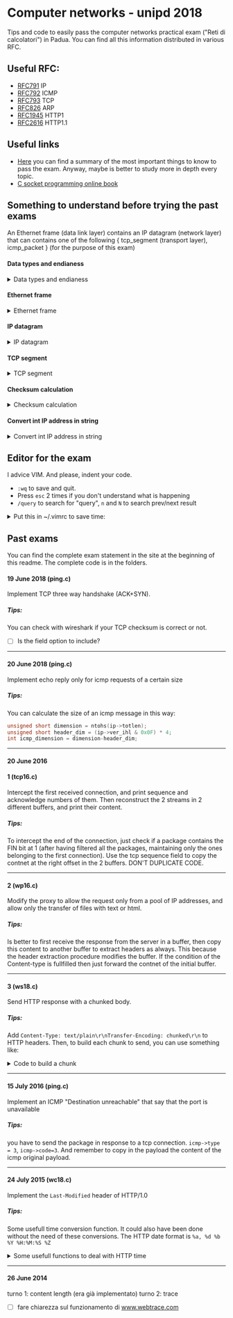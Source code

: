 # Computer networks - unipd 2018

Tips and code to easily pass the computer networks practical exam ("Reti di calcolatori") in Padua.
You can find all this information distributed in various RFC.

## Useful RFC:
- [RFC791](https://tools.ietf.org/html/rfc791) IP
- [RFC792](https://tools.ietf.org/html/rfc792) ICMP
- [RFC793](https://tools.ietf.org/html/rfc793) TCP
- [RFC826](https://tools.ietf.org/html/rfc826) ARP
- [RFC1945](https://tools.ietf.org/html/rfc1945) HTTP1
- [RFC2616](https://tools.ietf.org/html/rfc2616) HTTP1.1


## Useful links
- [Here](https://www.stefanoivancich.com/?p=1291) you can find a summary of the most important things to know to pass the exam. 
Anyway, maybe is better to study more in depth every topic.
- [C socket programming online book](http://alas.matf.bg.ac.rs/manuals/lspe/mode=1.html)


## Something to understand before trying the past exams

An Ethernet frame (data link layer) contains an IP datagram (network layer) that can contains one of the following { tcp_segment (transport layer), icmp_packet } (for the purpose of this exam)

#### Data types and endianess
<details>
<summary>Data types and endianess</summary>

(depends on the architecture, but you can assume that the following is true for this exam)

- `unsigned char` : 1 byte
- `unsigned short`: 2 bytes
- `unsiged int` : 4 bytes

To transfer on the network is used Big endian. Most of the intel's cpus are little endian. To convert use this 2 functions that automatically understand if a conversion is needed:
-  `htonl(x)` or `htons(x)` to convert x from **H**ost **to** **N**etwork endianess, **l** if you have to convert a 4 bytes variable, **s** a 2 bytes one.
- `ntohl(x)` or `ntohs(x)` for the opposite.
- if a variable is 1 byte long we don't have endianess problems (obviously)
 </details>

 
#### Ethernet frame
<details><summary>Ethernet frame</summary>
<p>

![Ethernet frame](https://upload.wikimedia.org/wikipedia/commons/thumb/4/42/Ethernet_frame.svg/800px-Ethernet_frame.svg.png)

```c
// Frame Ethernet
struct eth_frame {
   unsigned char dst[6]; // mac address
   unsigned char src[6]; // mac address
   unsigned short type;  // 0x0800 = ip, 0x0806 = arp
   char payload[1500];   //ARP or IP
 };
```
Thanks to the `type` we can understand where to forward it on the next level (2 examples are ip or arp)

</p>
</details>


#### IP datagram
<details><summary>IP datagram</summary>
<p>

![Ip datagram](http://www.danzig.jct.ac.il/tcp-ip-lab/ibm-tutorial/3376f11.gif)

Header length: check second half of `ver_ihl` attribute. Example: if it's '5', then the header length is 4 * 5 = 20 bytes.  
//todo add image
```c
// Datagramma IP
struct ip_datagram{
   unsigned char ver_ihl;    // first 4 bits: version, second 4 bits: (lenght header)/8
   unsigned char tos;        //type of service 
   unsigned short totlen;    // len header + payload
   unsigned short id;        // usefull in case of fragmentation
   unsigned short flags_offs;//offset/8 related to the original ip package
   unsigned char ttl;
   unsigned char protocol;   // TCP = 6, ICMP = 1
   unsigned short checksum;  // only header checksum (not of payload). Must be at 0 before the calculation.
   unsigned int src;         // ip address
   unsigned int dst;         // ip address
   unsigned char payload[1500];
};
```

</p>
</details>


#### TCP segment

<details><summary>TCP segment</summary>
<p>

![tcp segment](https://i.ibb.co/WpSwRXL/Screen-Shot-2019-01-07-at-22-15-38.png)

Header (as defined here) length: `20`
```c
struct tcp_segment {
   unsigned short s_port;
   unsigned short d_port;
   unsigned int seq;        // offset in bytes from the start of the tcp segment in the stream (from initial sequance n)
   unsigned int ack;        // usefull only if ACK flag is 1. Next seq that sender expect
   unsigned char d_offs_res;// first 4 bits: (header len/8)
   unsigned char flags;            // check rfc
   unsigned short win;      // usually initially a 0 (?)
   unsigned short checksum; // use tcp_pseudo to calculate it. Must be at 0 before the calculation.
   unsigned short urgp;            
   unsigned char payload[1000];
};
```
To calculate the checksum of a TCP segment is useful to define an additional structure (check on the relative RFC). Size of it, without the tcp_segment part
```c
struct tcp_pseudo{
   unsigned int ip_src, ip_dst;
   unsigned char zeroes;
   unsigned char proto;        // ip datagram protocol field (tcp = 6, ip = 1)
   unsigned short entire_len;  // tcp length (header + data)
   unsigned char tcp_segment[20/*to set appropriatly */];  // entire tcp package pointer
};
```

</p>
</details>


#### Checksum calculation

<details><summary>Checksum calculation</summary>
<p>

We can use this function both for the IP datagram and the TCP segment,
but we must take care about the `len` parameter.
- [ ] todo: take care about minimum size for tcp, and odd/even corner case

```c
unsigned short checksum( unsigned char * buffer, int len){
   int i;
   unsigned short *p;
   unsigned int tot=0;
   p = (unsigned short *) buffer;
   for(i=0;i<len/2;i++){
      tot = tot + htons(p[i]);
      if (tot&0x10000) tot = (tot&0xFFFF)+1;
   }
   return (unsigned short)0xFFFF-tot;
}
```
The 2 cases are: 
- IP: `ip->checksum=htons(checksum((unsigned char*) ip, 20));`
`
- TCP: 
```c
int TCP_TOTAL_LEN = 20;
struct tcp_pseudo pseudo;
memcpy(pseudo.tcp_segment,tcp,TCP_TOTAL_LEN); 
pseudo.zeroes = 0;
pseudo.ip_src = *((unsigned int * ) myip);
pseudo.ip_dst = ip->dst;
pseudo.proto = 6;
pseudo.entire_len = htons(TCP_TOTAL_LEN); // may vary
tcp->checksum = htons(checksum((unsigned char*)&pseudo,TCP_TOTAL_LEN+12));
```


</p>
</details>

#### Convert int IP address in string

<details><summary>Convert int IP address in string</summary>
<p>

```c
#include <arpa/inet.h>

main() {
   uint32_t ip = 2110443574;
   struct in_addr ip_addr;
   ip_addr.s_addr = ip;
   printf("The IP address is %s\n", inet_ntoa(ip_addr));
}
```

</p>
</details>

## Editor for the exam
I advice VIM. And please, indent your code.
- `:wq` to save and quit. 
- Press `esc` 2 times if you don't understand what is happening
- `/query` to search for "query", `n` and `N` to search prev/next result

<details><summary>Put this in ~/.vimrc to save time:</summary>
<p>

```
" auto reformat when you pres F7
map <F7> mzgg=G`z

" F8 to save and compile creating np executable
map <F8> :w <CR> :!gcc % -o np -g <CR>
" F9 to execute
map <F9> :!./np <CR>

" make your code look nicer
set tabstop=3
set shiftwidth=3
set softtabstop=0 noexpandtab
set cindent

" Ctrl+shift+up/down to swap the line up or doen
nnoremap <C-S-Up> <Up>"add"ap<Up>
nnoremap <C-S-Down> "add"ap

" ctrl+h to hilight the last search
nnoremap <C-h> :set hlsearch!<CR>

set number
set cursorline
set mouse=a
```

</p>
</details>

## Past exams
You can find the complete exam statement in the site at the beginning of this readme.
The complete code is in the folders.
 

#### 19 June 2018 (ping.c)
Implement TCP three way handshake (ACK+SYN).

##### Tips:
You can check with wireshark if your TCP checksum is correct or not.

- [ ] Is the field option to include?

---
#### 20 June 2018 (ping.c)
Implement echo reply only for icmp requests of a certain size

##### Tips:
You can calculate the size of an icmp message in this way:

```c
unsigned short dimension = ntohs(ip->totlen);
unsigned short header_dim = (ip->ver_ihl & 0x0F) * 4;
int icmp_dimension = dimension-header_dim;
```

---

#### 20 June 2016

#### 1 (tcp16.c)
Intercept the first received connection, and print sequence and acknowledge numbers of them. Then reconstruct the 2 streams in 2 different buffers, and print their content.

##### Tips: 
To intercept the end of the connection, just check if a package contains the FIN bit at 1 (after having filtered all the packages, maintaining only the ones belonging to the first connection).
Use the tcp sequence field to copy the contnet at the right offset in the 2 buffers.
DON'T DUPLICATE CODE.

---

#### 2 (wp16.c)
Modify the proxy to allow the request only from a pool of IP addresses, and allow only the transfer of files with text or html.

##### Tips:
Is better to first receive the response from the server in a buffer, then copy this content to another buffer to extract headers as always.
This because the header extraction procedure modifies the buffer.
If the condition of the Content-type is fullfilled then just forward the contnet of the initial buffer.

---

#### 3 (ws18.c)
Send HTTP response with a chunked body.

##### Tips: 
Add `Content-Type: text/plain\r\nTransfer-Encoding: chunked\r\n` to HTTP headers.
Then, to build each chunk to send, you can use something like:
<details>
<summary>Code to build a chunk</summary>

```c
int build_chunk(char * s, int len){
   sprintf(chunk_buffer,"%x\r\n",len); // size in hex
   // debug   printf("%d in hex: %s",len,chunk_buffer);
   int from = strlen(chunk_buffer);
   int i = 0;
   for (;i < len; i++)
      chunk_buffer[from+i] = s[i];
   chunk_buffer[from+(i++)] = '\r';
   chunk_buffer[from+(i++)] = '\n';
   chunk_buffer[i+from] = 0;
   return i+from;
}
```

</details>

---


#### 15 July 2016 (ping.c)
Implement an ICMP "Destination unreachable" that say that the port is unavailable

##### Tips: 
you have to send the package in response to a tcp connection. `icmp->type = 3`, `icmp->code=3`.
And remember to copy in the payload the content of the icmp original payload.

---

#### 24 July 2015 (wc18.c)
Implement the `Last-Modified` header of HTTP/1.0

##### Tips: 
Some usefull time conversion function. It could also have been done without the need of these conversions.
The HTTP date format is `%a, %d %b %Y %H:%M:%S %Z`

<details>
<summary>Some usefull functions to deal with HTTP time</summary>   

```c
char date_buf[1000];

char* getNowHttpDate(){
   time_t now = time(0);
   struct tm tm = *gmtime(&now);
   strftime(date_buf, sizeof date_buf, "%a, %d %b %Y %H:%M:%S %Z", &tm);
   printf("Time is: [%s]\n", date_buf);
   return date_buf;
}
// parse time and convert it to millisecond from epoch
time_t httpTimeToEpoch(char * time){
   struct tm tm;
   char buf[255];
   memset(&tm, 0, sizeof(struct tm));
   strptime(time,"%a, %d %b %Y %H:%M:%S %Z", &tm);
   return mktime(&tm);
}
// returns 1 if d1 < d2
unsigned char compareHttpDates(char * d1, char * d2){
   return httpTimeToEpoch(d1) < httpTimeToEpoch(d2);
}
unsigned char expired(char * uri, char * last_modified){
   char * complete_name = uriToCachedFile(uri);
   FILE * fp = fopen(complete_name,"r");
   if (fp == NULL) return 1;
   //read the first line
   char * line = 0; size_t len = 0;
   getline(&line,&len,fp);
   if (compareHttpDates(last_modified,line)) return 0;
   return 1;
   //todo read First line and compare
}
```

</details>

---

#### 26 June 2014
turno 1: content length (era già implementato)
turno 2: trace 
- [ ] fare chiarezza sul funzionamento di www.webtrace.com



